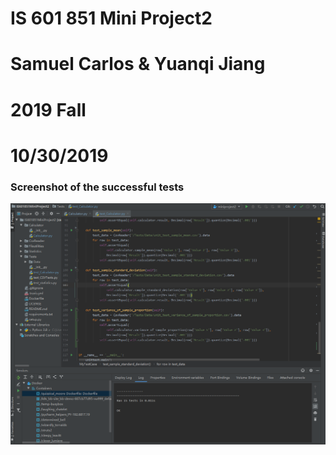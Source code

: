 
# IS 601 851 Mini Project2 
# Samuel Carlos & Yuanqi Jiang
# 2019 Fall
# 10/30/2019

### Screenshot of the successful tests
![tests_success](/Tests/Data/project2_success.png)